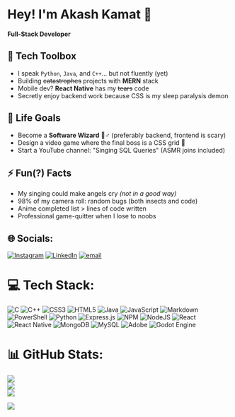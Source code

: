 # Hey! I'm Akash Kamat 👋  
**Full-Stack Developer**

## 🔧 Tech Toolbox  
- I speak `Python`, `Java`, and `C++`... but not fluently (yet)  
- Building ~~catastrophes~~ projects with **MERN** stack  
- Mobile dev? **React Native** has my ~~tears~~ code  
- Secretly enjoy backend work because CSS is my sleep paralysis demon  

## 🎯 Life Goals  
- Become a **Software Wizard** 🧙♂️ (preferably backend, frontend is scary)  
- Design a video game where the final boss is a CSS grid 👾  
- Start a YouTube channel: "Singing SQL Queries" (ASMR joins included)   

## ⚡ Fun(?) Facts  
- My singing could make angels cry *(not in a good way)*  
- 98% of my camera roll: random bugs (both insects and code)  
- Anime completed list > lines of code written  
- Professional game-quitter when I lose to noobs  

## 🌐 Socials:
[![Instagram](https://img.shields.io/badge/Instagram-%23E4405F.svg?logo=Instagram&logoColor=white)](https://instagram.com/akashdotpng) [![LinkedIn](https://img.shields.io/badge/LinkedIn-%230077B5.svg?logo=linkedin&logoColor=white)](https://linkedin.com/in/akash-kamat) [![email](https://img.shields.io/badge/Email-D14836?logo=gmail&logoColor=white)](mailto:akash.kamat.10@gmail.com) 

# 💻 Tech Stack:
![C](https://img.shields.io/badge/c-%2300599C.svg?style=for-the-badge&logo=c&logoColor=white) ![C++](https://img.shields.io/badge/c++-%2300599C.svg?style=for-the-badge&logo=c%2B%2B&logoColor=white) ![CSS3](https://img.shields.io/badge/css3-%231572B6.svg?style=for-the-badge&logo=css3&logoColor=white) ![HTML5](https://img.shields.io/badge/html5-%23E34F26.svg?style=for-the-badge&logo=html5&logoColor=white) ![Java](https://img.shields.io/badge/java-%23ED8B00.svg?style=for-the-badge&logo=openjdk&logoColor=white) ![JavaScript](https://img.shields.io/badge/javascript-%23323330.svg?style=for-the-badge&logo=javascript&logoColor=%23F7DF1E) ![Markdown](https://img.shields.io/badge/markdown-%23000000.svg?style=for-the-badge&logo=markdown&logoColor=white) ![PowerShell](https://img.shields.io/badge/PowerShell-%235391FE.svg?style=for-the-badge&logo=powershell&logoColor=white) ![Python](https://img.shields.io/badge/python-3670A0?style=for-the-badge&logo=python&logoColor=ffdd54) ![Express.js](https://img.shields.io/badge/express.js-%23404d59.svg?style=for-the-badge&logo=express&logoColor=%2361DAFB) ![NPM](https://img.shields.io/badge/NPM-%23CB3837.svg?style=for-the-badge&logo=npm&logoColor=white) ![NodeJS](https://img.shields.io/badge/node.js-6DA55F?style=for-the-badge&logo=node.js&logoColor=white) ![React](https://img.shields.io/badge/react-%2320232a.svg?style=for-the-badge&logo=react&logoColor=%2361DAFB) ![React Native](https://img.shields.io/badge/react_native-%2320232a.svg?style=for-the-badge&logo=react&logoColor=%2361DAFB) ![MongoDB](https://img.shields.io/badge/MongoDB-%234ea94b.svg?style=for-the-badge&logo=mongodb&logoColor=white) ![MySQL](https://img.shields.io/badge/mysql-4479A1.svg?style=for-the-badge&logo=mysql&logoColor=white) ![Adobe](https://img.shields.io/badge/adobe-%23FF0000.svg?style=for-the-badge&logo=adobe&logoColor=white) ![Godot Engine](https://img.shields.io/badge/GODOT-%23FFFFFF.svg?style=for-the-badge&logo=godot-engine)
# 📊 GitHub Stats:
![](https://github-readme-stats.vercel.app/api?username=akash-kamat&theme=dark&hide_border=false&include_all_commits=true&count_private=true)<br/>
![](https://github-readme-streak-stats.herokuapp.com/?user=akash-kamat&theme=dark&hide_border=false)<br/>
![](https://github-readme-stats.vercel.app/api/top-langs/?username=akash-kamat&theme=dark&hide_border=false&include_all_commits=true&count_private=true&layout=compact)

![](https://komarev.com/ghpvc/?username=akash-kamat&color=blueviolet)
